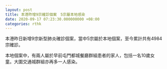 ```yaml
---
layout: post
title: 本港昨增9宗確診個案　5宗屬本地感染
date: 2020-09-17 07:23:30.000000000 +08:00
categories: rthk
---
```


本港昨日新增9宗新型肺炎確診個案，當中5宗屬於本地個案，至今累計共有4984宗確診。

本地個案中，有兩人屬於早前屯門都城餐廳群組患者的家人，包括一名10歲女童。大圍交通城群組亦再多一人感染。
